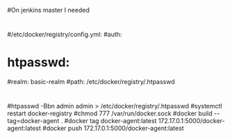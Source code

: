 #On jenkins master I needed  

#
#/etc/docker/registry/config.yml: 
#auth:
# htpasswd:
#realm: basic-realm
#path: /etc/docker/registry/.htpasswd
#
#htpasswd -Bbn admin admin > /etc/docker/registry/.htpasswd
#systemctl restart docker-registry
#chmod 777 /var/run/docker.sock
#docker build --tag=docker-agent .
#docker tag docker-agent:latest  172.17.0.1:5000/docker-agent:latest
#docker push  172.17.0.1:5000/docker-agent:latest
